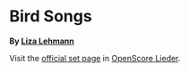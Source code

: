 
# Bird Songs

__By [Liza Lehmann](..)__

Visit the [official set page] in [OpenScore Lieder].

[official set page]: https://musescore.com/openscore-lieder-corpus/sets/5103535
[OpenScore Lieder]: https://musescore.com/openscore-lieder-corpus
